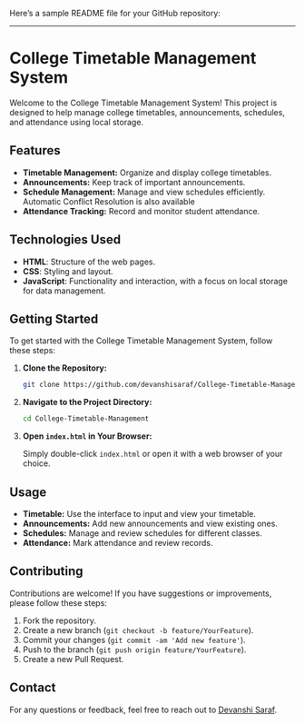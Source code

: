 Here’s a sample README file for your GitHub repository:

---

# College Timetable Management System

Welcome to the College Timetable Management System! This project is designed to help manage college timetables, announcements, schedules, and attendance using local storage.

## Features

- **Timetable Management:** Organize and display college timetables.
- **Announcements:** Keep track of important announcements.
- **Schedule Management:** Manage and view schedules efficiently. Automatic Conflict Resolution is also available
- **Attendance Tracking:** Record and monitor student attendance.

## Technologies Used

- **HTML**: Structure of the web pages.
- **CSS**: Styling and layout.
- **JavaScript**: Functionality and interaction, with a focus on local storage for data management.

## Getting Started

To get started with the College Timetable Management System, follow these steps:

1. **Clone the Repository:**

   ```bash
   git clone https://github.com/devanshisaraf/College-Timetable-Management.git
   ```

2. **Navigate to the Project Directory:**

   ```bash
   cd College-Timetable-Management
   ```

3. **Open `index.html` in Your Browser:**

   Simply double-click `index.html` or open it with a web browser of your choice.

## Usage

- **Timetable:** Use the interface to input and view your timetable.
- **Announcements:** Add new announcements and view existing ones.
- **Schedules:** Manage and review schedules for different classes.
- **Attendance:** Mark attendance and review records.

## Contributing

Contributions are welcome! If you have suggestions or improvements, please follow these steps:

1. Fork the repository.
2. Create a new branch (`git checkout -b feature/YourFeature`).
3. Commit your changes (`git commit -am 'Add new feature'`).
4. Push to the branch (`git push origin feature/YourFeature`).
5. Create a new Pull Request.


## Contact

For any questions or feedback, feel free to reach out to [Devanshi Saraf](mailto:devanshis.saraf@gmail.com).
